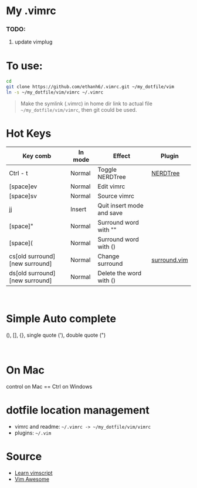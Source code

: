 # My .vimrc

### TODO:
1. update vimplug

# To use:
```sh
cd 
git clone https://github.com/ethanh6/.vimrc.git ~/my_dotfile/vim
ln -s ~/my_dotfile/vim/vimrc ~/.vimrc
```

> Make the symlink (.vimrc) in home dir link to actual file `~/my_dotfile/vim/vimrc`, then git could be used.

# Hot Keys

| Key comb | In mode |  Effect | Plugin |
|-------   | ------ | ------ | --- |
| Ctrl - t | Normal | Toggle NERDTree | [NERDTree](https://vimawesome.com/plugin/nerdtree-red)
| [space]ev | Normal | Edit vimrc|
| [space]sv | Normal | Source vimrc|
| jj | Insert | Quit insert mode and save|
| [space]" | Normal | Surround word with ""|
| [space]( | Normal | Surround word with ()|
| cs[old surround][new surround]| Normal | Change surround | [surround.vim](https://vimawesome.com/plugin/surround-vim) 
| ds[old surround][new surround]| Normal | Delete the word with ()|

<br>

# Simple Auto complete
(), [], {}, single quote ('), double quote (")


<br>

# On Mac
control on Mac == Ctrl on Windows

# dotfile location management
- vimrc and readme: `~/.vimrc -> ~/my_dotfile/vim/vimrc`
- plugins: `~/.vim`


# Source
- [Learn vimscript](https://learnvimscriptthehardway.stevelosh.com)
- [Vim Awesome](https://vimawesome.com)
